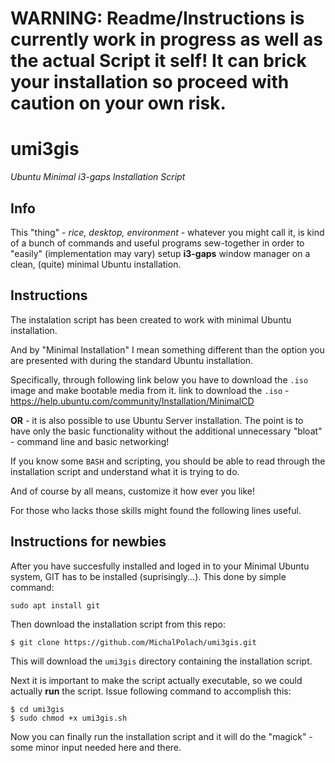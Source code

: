 # WARNING: Readme/Instructions is currently work in progress as well as the actual Script it self! It can brick your installation so proceed with caution on your own risk.

# umi3gis
*Ubuntu Minimal i3-gaps Installation Script*

## Info
This "thing" - *rice, desktop, environment* - whatever you might call it, is kind of a bunch of commands and useful programs sew-together in order to "easily" (implementation may vary) setup **i3-gaps** window manager on a clean, (quite) minimal Ubuntu installation.

## Instructions
The instalation script has been created to work with minimal Ubuntu installation.

And by "Minimal Installation" I mean something different than the option you are presented
with during the standard Ubuntu installation.

Specifically, through following link below you have to download the `.iso` image and make bootable media from it.
link to download the `.iso` - https://help.ubuntu.com/community/Installation/MinimalCD

**OR** - it is also possible to use Ubuntu Server installation.
The point is to have only the basic functionality without the additional unnecessary "bloat" - command line and basic networking!

If you know some `BASH` and scripting, you should be able to read through the installation script and understand what it is trying
to do.

And of course by all means, customize it how ever you like!

For those who lacks those skills might found the following lines useful.

## Instructions for newbies
After you have succesfully installed and loged in to your Minimal Ubuntu system, GIT has to be installed (suprisingly...).
This done by simple command:
```
sudo apt install git
```
Then download the installation script from this repo:
```
$ git clone https://github.com/MichalPolach/umi3gis.git
```
This will download the `umi3gis` directory containing the installation script.

Next it is important to make the script actually executable, so we could actually **run** the script.
Issue following command to accomplish this:
```
$ cd umi3gis
$ sudo chmod +x umi3gis.sh
```
Now you can finally run the installation script and it will do the "magick" - some minor input needed here and there.
